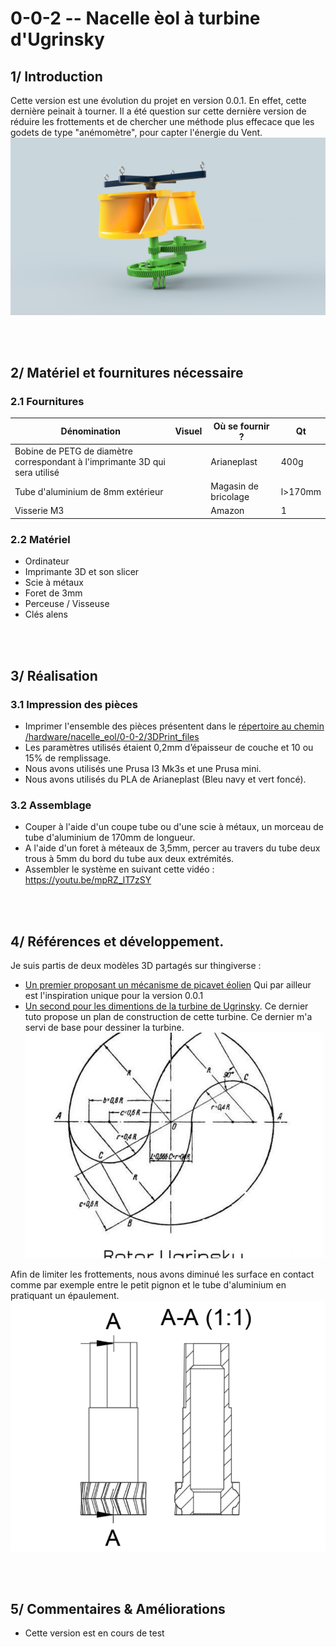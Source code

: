 # 0-0-2 -- Nacelle èol à turbine d'Ugrinsky
## 1/ Introduction
Cette version est une évolution du projet en version 0.0.1. En effet, cette dernière peinait à tourner. 
Il a été question sur cette dernière version de réduire les frottements et de chercher une méthode plus effecace que les godets de type "anémomètre", pour capter l'énergie du Vent. 
![Nacelle Ugrinsky](pictures/NU0-1.png)



</br></br>
## 2/ Matériel et fournitures nécessaire
### 2.1 Fournitures
|Dénomination|Visuel|Où se fournir ?|Qt|
|------|------|-----|--|
|Bobine de PETG de diamètre correspondant à l'imprimante 3D qui sera utilisé||Arianeplast|400g|
|Tube d'aluminium de 8mm extérieur||Magasin de bricolage|l>170mm|
|Visserie M3||Amazon|1|

### 2.2 Matériel
 - Ordinateur
 - Imprimante 3D et son slicer
 - Scie à métaux
 - Foret de 3mm
 - Perceuse / Visseuse
 - Clés alens

</br></br> 
## 3/ Réalisation
### 3.1 Impression des pièces
- Imprimer l'ensemble des pièces présentent dans le [répertoire au chemin /hardware/nacelle_eol/0-0-2/3DPrint_files](https://github.com/gheleguen/KonkArLab_KAP_KiteAerialPhotography/tree/main/hardware/nacelle_eol/0-0-2/3DPrint_files)
 - Les paramètres utilisés étaient 0,2mm d’épaisseur de couche et 10 ou 15% de remplissage. 
 - Nous avons utilisés une Prusa I3 Mk3s et une Prusa mini. 
 - Nous avons utilisés du PLA de Arianeplast (Bleu navy et vert foncé). 

### 3.2 Assemblage
 - Couper à l'aide d'un coupe tube ou d'une scie à métaux, un morceau de tube d'aluminium de 170mm de longueur.  
 - A l'aide d'un foret à méteaux de 3,5mm, percer au travers du tube deux trous à 5mm du bord du tube aux deux extrémités. 
 - Assembler le système en suivant cette vidéo : https://youtu.be/mpRZ_lT7zSY

</br></br>
## 4/ Références et développement. 
Je suis partis de deux modèles 3D partagés sur thingiverse : 
 - [Un premier proposant un mécanisme de picavet éolien](https://www.thingiverse.com/thing:681379) Qui par ailleur est l'inspiration unique pour la version 0.0.1
 - [Un second pour les dimentions de la turbine de Ugrinsky](https://www.thingiverse.com/thing:996946). Ce dernier tuto propose un plan de construction de cette turbine. Ce dernier m'a servi de base pour dessiner la turbine. 
![plan_ugrinsky.jpg](pictures/plan_ugrinsky.jpg)

Afin de limiter les frottements, nous avons diminué les surface en contact comme par exemple entre le petit pignon et le tube d'aluminium en pratiquant un épaulement. 
![Nacelle Ugrinsky](pictures/NU4-2.png)

</br></br>
## 5/ Commentaires & Améliorations
 - Cette version est en cours de test
